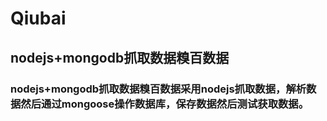 # Qiubai
## nodejs+mongodb抓取数据糗百数据
### nodejs+mongodb抓取数据糗百数据采用nodejs抓取数据，解析数据然后通过mongoose操作数据库，保存数据然后测试获取数据。
